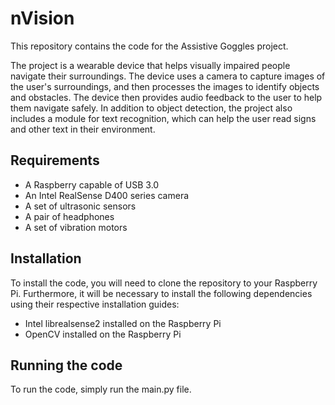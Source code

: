 # nVision
This repository contains the code for the Assistive Goggles project.

The project is a wearable device that helps visually impaired people navigate their surroundings.
The device uses a camera to capture images of the user's surroundings, and then processes the images to identify objects and obstacles. The device then provides audio feedback to the user to help them navigate safely.
In addition to object detection, the project also includes a module for text recognition, which can help the user read signs and other text in their environment.

## Requirements
- A Raspberry capable of USB 3.0
- An Intel RealSense D400 series camera
- A set of ultrasonic sensors
- A pair of headphones
- A set of vibration motors

## Installation
To install the code, you will need to clone the repository to your Raspberry Pi.
Furthermore, it will be necessary to install the following dependencies using their respective installation guides:

- Intel librealsense2 installed on the Raspberry Pi
- OpenCV installed on the Raspberry Pi

## Running the code
To run the code, simply run the main.py file.
